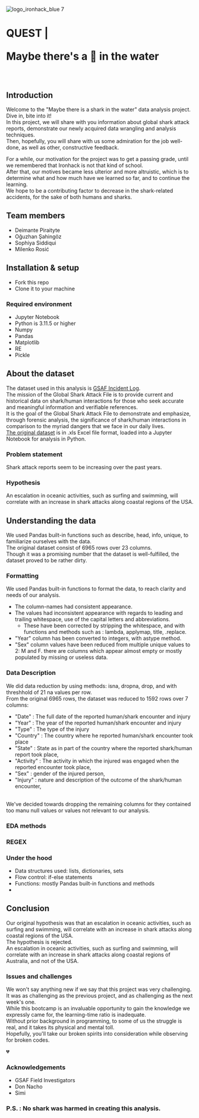 ![logo_ironhack_blue 7](https://user-images.githubusercontent.com/23629340/40541063-a07a0a8a-601a-11e8-91b5-2f13e4e6b441.png)

# QUEST | <p>Maybe there's a 🦈 in the water</p>

<br>

## Introduction

Welcome to the "Maybe there is a shark in the water" data analysis project. Dive in, bite into it!
<br>
In this project, we will share with you information about global shark attack reports, demonstrate our newly acquired data wrangling and analysis techniques.
<br>
Then, hopefully, you will share with us some admiration for the job well-done, as well as other, constructive feedback.
<br>

For a while, our motivation for the project was to get a passing grade, until we remembered that Ironhack is not that kind of school.
<br>
After that, our motives became less ulterior and more altruistic, which is to determine what and how much have we learned so far, and to continue the learning.
<br>
We hope to be a contributing factor to decrease in the shark-related accidents, for the sake of both humans and sharks.

## Team members
- Deimante Piraityte
- Oğuzhan Şahingöz
- Sophiya Siddiqui
- Milenko Rosić

## Installation & setup
- Fork this repo
- Clone it to your machine

### Required environment
- Jupyter Notebook
- Python is 3.11.5 or higher
- Numpy
- Pandas
- Matplotlib
- RE
- Pickle

## About the dataset
The dataset used in this analysis is [GSAF Incident Log](https://www.sharkattackfile.net/incidentlog.htm).
<br>
The mission of the Global Shark Attack File is to provide current and historical data on shark/human interactions for those who seek accurate and meaningful information and verifiable references.
<br>
It is the goal of the Global Shark Attack File to demonstrate and emphasize, through forensic analysis, the significance of shark/human interactions in comparison to the myriad dangers that we face in our daily lives.
<br>
[The original dataset](https://www.sharkattackfile.net/spreadsheets/GSAF5.xls) is in .xls Excel file format, loaded into a Jupyter Notebook for analysis in Python.

### Problem statement
Shark attack reports seem to be increasing over the past years.

### Hypothesis
An escalation in oceanic activities, such as surfing and swimming, will correlate with an increase in shark attacks along coastal regions of the USA.
<br>

## Understanding the data
We used Pandas built-in functions such as describe, head, info, unique, to familiarize ourselves with the data.
<br>
The original dataset consist of 6965 rows over 23 columns.
<br>
Though it was a promising number that the dataset is well-fulfilled, the dataset proved to be rather dirty.

### Formatting
We used Pandas built-in functions to format the data, to reach clarity and needs of our analysis.
<br>

- The column-names had consistent appearance.
- The values had inconsistent appearance with regards to leading and trailing whitespace, use of the capital letters and abbreviations.
  - These have been corrected by stripping the whitespace, and with functions and methods such as : lambda, applymap, title, .replace.
- "Year" column has been converted to integers, with astype method.
- "Sex" column values have been reduced from multiple unique values to 2: M and F.
there are columns which appear almost empty or mostly populated by missing or useless data.

### Data Description
We did data reduction by using methods: isna, dropna, drop, and with threshhold of 21 na values per row.
<br>
From the original 6965 rows, the dataset was reduced to 1592 rows over 7 columns:
- "Date" : The full date of the reported human/shark encounter and injury
- "Year" : The year of the reported human/shark encounter and injury
- "Type" : The type of the injury
- "Country" : The country where he reported human/shark encounter took place
- "State" : State as in part of the country where the reported shark/human report took place,
- "Activity" : The activity in which the injured was engaged when the reported encounter took place,
- "Sex" : gender of the injured person,
- "Injury" : nature and description of the outcome of the shark/human encounter,
<br>
We've decided towards dropping the remaining columns for they contained too manu null values or values not relevant to our analysis.

### EDA methods

### REGEX

### Under the hood
- Data structures used: lists, dictionaries, sets
- Flow control: if-else statements
- Functions: mostly Pandas built-in functions and methods
- 

## Conclusion
Our original hypothesis was that an escalation in oceanic activities, such as surfing and swimming, will correlate with an increase in shark attacks along coastal regions of the USA.
<br>
The hypothesis is rejected.
<br>
An escalation in oceanic activities, such as surfing and swimming, will correlate with an increase in shark attacks along coastal regions of Australia, and not of the USA.

### Issues and challenges
We won't say anything new if we say that this project was very challenging.
<br>
It was as challenging as the previous project, and as challenging as the next week's one.
<br>
While this bootcamp is an invaluable opportunity to gain the knowledge we expressly came for, the learning-time ratio is inadequate.
<br>
Without prior background in programming, to some of us the struggle is real, and it takes its physical and mental toll.
<br>
Hopefully, you'll take our broken spirits into consideration while observing for broken codes. <p>&#128148;</p>

### Acknowledgements
- GSAF Field Investigators
- Don Nacho
- Simi

### P.S. : No shark was harmed in creating this analysis.
